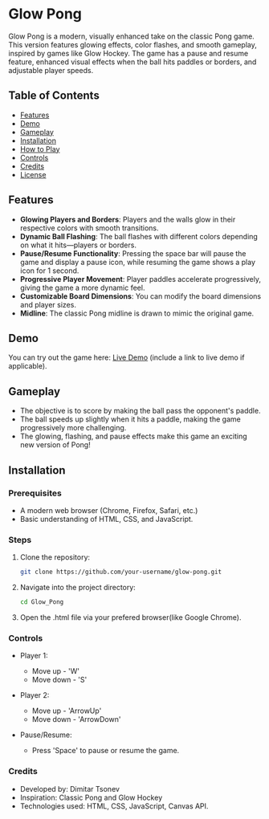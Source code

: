 # Glow Pong

Glow Pong is a modern, visually enhanced take on the classic Pong game. This version features glowing effects, color flashes, and smooth gameplay, inspired by games like Glow Hockey. The game has a pause and resume feature, enhanced visual effects when the ball hits paddles or borders, and adjustable player speeds.

## Table of Contents
- [Features](#features)
- [Demo](#demo)
- [Gameplay](#gameplay)
- [Installation](#installation)
- [How to Play](#how-to-play)
- [Controls](#controls)
- [Credits](#credits)
- [License](#license)

## Features
- **Glowing Players and Borders**: Players and the walls glow in their respective colors with smooth transitions.
- **Dynamic Ball Flashing**: The ball flashes with different colors depending on what it hits—players or borders.
- **Pause/Resume Functionality**: Pressing the space bar will pause the game and display a pause icon, while resuming the game shows a play icon for 1 second.
- **Progressive Player Movement**: Player paddles accelerate progressively, giving the game a more dynamic feel.
- **Customizable Board Dimensions**: You can modify the board dimensions and player sizes.
- **Midline**: The classic Pong midline is drawn to mimic the original game.

## Demo
You can try out the game here: [Live Demo](#) (include a link to live demo if applicable).

## Gameplay
- The objective is to score by making the ball pass the opponent's paddle.
- The ball speeds up slightly when it hits a paddle, making the game progressively more challenging.
- The glowing, flashing, and pause effects make this game an exciting new version of Pong!

## Installation

### Prerequisites
- A modern web browser (Chrome, Firefox, Safari, etc.)
- Basic understanding of HTML, CSS, and JavaScript.

### Steps

1. Clone the repository:
   ```bash
   git clone https://github.com/your-username/glow-pong.git

2. Navigate into the project directory:
    ``` bash
    cd Glow_Pong

3. Open the .html file via your prefered browser(like Google Chrome). 

### Controls

- Player 1: 
    - Move up - 'W'
    - Move down - 'S'

- Player 2:
    - Move up - 'ArrowUp'
    - Move down - 'ArrowDown'

- Pause/Resume:
    - Press 'Space' to pause or resume the game.

### Credits 
- Developed by: Dimitar Tsonev
- Inspiration: Classic Pong and Glow Hockey
- Technologies used: HTML, CSS, JavaScript, Canvas API.
